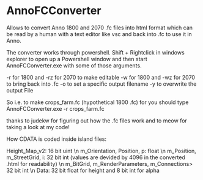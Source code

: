 # AnnoFCConverter
Allows to convert Anno 1800 and 2070 .fc files into html format which can be read by a human with a text editor like vsc and back into .fc
to use it in Anno.

The converter works through powershell. Shift + Rightclick in windows explorer to open up a Powershell window and then start 
AnnoFCConverter.exe with some of those arguments.

-r <InputFilename> for 1800 and -rz <InputFilename> for 2070 to make  <InputFilename> editable
-w <InputFilename> for 1800 and -wz <InputFilename> for 2070 to bring <InputFilename> back into .fc
-o <OutputFilename> to set a specific output filename
-y to overwrite the output File

So i.e. to make crops_farm.fc (hypothetical 1800 .fc) for you should type AnnoFCConverter.exe -r crops_farm.fc

thanks to judekw for figuring out how the .fc files work and to meow for taking a look at my code!


How CDATA is coded inside island files: 

Height_Map_v2: 16 bit uint \n
m_Orientation, Position, p: float \n
m_Position, m_StreetGrid, i: 32 bit int (values are devided by 4096 in the converted .html for readability) \n
m_BitGrid, m_RenderParameters, m_Connections> 32 bit int \n
Data: 32 bit float for height and 8 bit int for alpha
